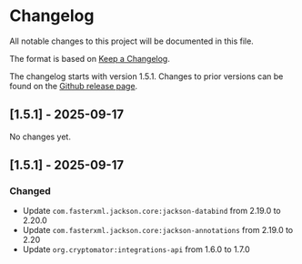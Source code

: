 # Changelog

All notable changes to this project will be documented in this file.

The format is based on [Keep a Changelog](https://keepachangelog.com/en/1.1.0/).

The changelog starts with version 1.5.1.
Changes to prior versions can be found on the [Github release page](https://github.com/cryptomator/integrations-win/releases).

## [1.5.1] - 2025-09-17

No changes yet.

## [1.5.1] - 2025-09-17
### Changed

* Update `com.fasterxml.jackson.core:jackson-databind` from 2.19.0 to 2.20.0
* Update `com.fasterxml.jackson.core:jackson-annotations` from 2.19.0 to 2.20
* Update `org.cryptomator:integrations-api` from 1.6.0 to 1.7.0

